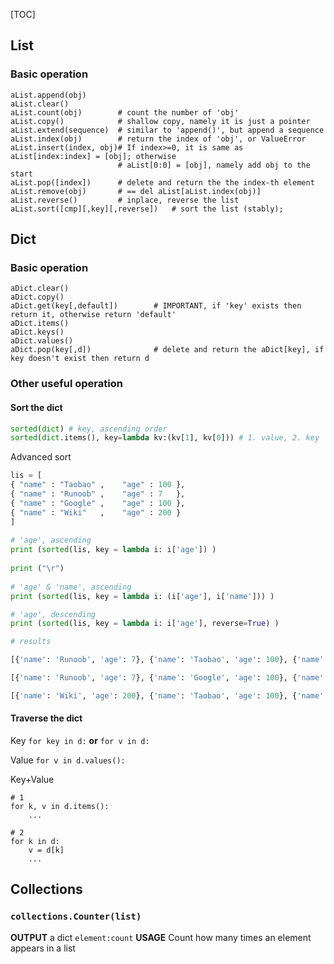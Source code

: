 [TOC]
## List
### Basic operation
```python{.line-numbers}
aList.append(obj)
aList.clear()
aList.count(obj)        # count the number of 'obj'
aList.copy()            # shallow copy, namely it is just a pointer
aList.extend(sequence)  # similar to 'append()', but append a sequence
aList.index(obj)        # return the index of 'obj', or ValueError
aList.insert(index, obj)# If index>=0, it is same as aList[index:index] = [obj]; otherwise
                        # aList[0:0] = [obj], namely add obj to the start
aList.pop([index])      # delete and return the the index-th element
aList.remove(obj)       # == del aList[aList.index(obj)]
aList.reverse()         # inplace, reverse the list
aList.sort([cmp][,key][,reverse])   # sort the list (stably);

```
## Dict
### Basic operation
```python{.line-numbers}
aDict.clear()
aDict.copy()
aDict.get(key[,default])        # IMPORTANT, if 'key' exists then return it, otherwise return 'default'
aDict.items()
aDict.keys()
aDict.values()
aDict.pop(key[,d])              # delete and return the aDict[key], if key doesn't exist then return d
```
### Other useful operation
#### Sort the dict
```python
sorted(dict) # key, ascending order
sorted(dict.items(), key=lambda kv:(kv[1], kv[0])) # 1. value, 2. key
```
Advanced sort
```python
lis = [
{ "name" : "Taobao" ,    "age" : 100 },  
{ "name" : "Runoob" ,    "age" : 7   }, 
{ "name" : "Google" ,    "age" : 100 }, 
{ "name" : "Wiki"   ,    "age" : 200 }
] 
  
# 'age', ascending
print (sorted(lis, key = lambda i: i['age']) )
  
print ("\r") 
  
# 'age' & 'name', ascending
print (sorted(lis, key = lambda i: (i['age'], i['name'])) )

# 'age', descending
print (sorted(lis, key = lambda i: i['age'], reverse=True) )
```
```python
# results

[{'name': 'Runoob', 'age': 7}, {'name': 'Taobao', 'age': 100}, {'name': 'Google', 'age': 100}, {'name': 'Wiki', 'age': 200}]

[{'name': 'Runoob', 'age': 7}, {'name': 'Google', 'age': 100}, {'name': 'Taobao', 'age': 100}, {'name': 'Wiki', 'age': 200}]

[{'name': 'Wiki', 'age': 200}, {'name': 'Taobao', 'age': 100}, {'name': 'Google', 'age': 100}, {'name': 'Runoob', 'age': 7}]
```

#### Traverse the dict
Key
``` for key in d: ``` **or** ``` for v in d: ```

Value
``` for v in d.values(): ```

Key+Value
```python{.line-numbers}
# 1
for k, v in d.items():
    ...

# 2
for k in d:
    v = d[k]
    ...
```


## Collections
### `collections.Counter(list)` 
**OUTPUT**  a dict `element:count`
**USAGE**   Count how many times an element appears in a list
